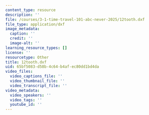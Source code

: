 ```yaml
---
content_type: resource
description: ''
file: /courses/3-1-time-travel-101-abc-never-2025/12tooth.dxf
file_type: application/dxf
image_metadata:
  caption: ''
  credit: ''
  image-alt: ''
learning_resource_types: []
license: ''
resourcetype: Other
title: 12tooth.dxf
uid: 65bf5083-d58b-4c64-b4af-ec80dd1bd4da
video_files:
  video_captions_file: ''
  video_thumbnail_file: ''
  video_transcript_file: ''
video_metadata:
  video_speakers: ''
  video_tags: ''
  youtube_id: ''
---
```

